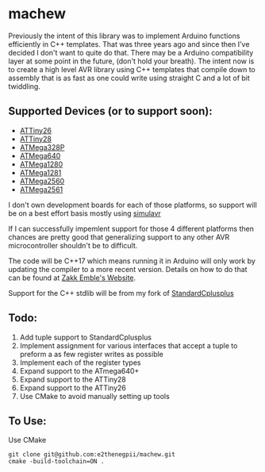# machew
Previously the intent of this library was to implement Arduino functions
efficiently in C++ templates.  That was three years ago and since then I've
decided I don't want to quite do that.  There may be a Arduino compatibility
layer at some point in the future, (don't hold your breath).  The intent now
is to create a high level AVR library using C++ templates that compile down
to assembly that is as fast as one could write using straight C and a lot of
bit twiddling.

## Supported Devices (or to support soon):
* [ATTiny26](http://ww1.microchip.com/downloads/en/DeviceDoc/doc1477.pdf)
* [ATTiny28](http://ww1.microchip.com/downloads/en/DeviceDoc/doc1062.pdf)
* [ATMega328P](http://ww1.microchip.com/downloads/en/DeviceDoc/ATmega328_P%20AVR%20MCU%20with%20picoPower%20Technology%20Data%20Sheet%2040001984A.pdf)
* [ATMega640](http://ww1.microchip.com/downloads/en/DeviceDoc/Atmel-2549-8-bit-AVR-Microcontroller-ATmega640-1280-1281-2560-2561_datasheet.pdf)
* [ATMega1280](http://ww1.microchip.com/downloads/en/DeviceDoc/Atmel-2549-8-bit-AVR-Microcontroller-ATmega640-1280-1281-2560-2561_datasheet.pdf)
* [ATMega1281](http://ww1.microchip.com/downloads/en/DeviceDoc/Atmel-2549-8-bit-AVR-Microcontroller-ATmega640-1280-1281-2560-2561_datasheet.pdf)
* [ATMega2560](http://ww1.microchip.com/downloads/en/DeviceDoc/Atmel-2549-8-bit-AVR-Microcontroller-ATmega640-1280-1281-2560-2561_datasheet.pdf)
* [ATMega2561](http://ww1.microchip.com/downloads/en/DeviceDoc/Atmel-2549-8-bit-AVR-Microcontroller-ATmega640-1280-1281-2560-2561_datasheet.pdf)

I don't own development boards for each of those platforms, so support will
be on a best effort basis mostly using [simulavr](https://www.nongnu.org/simulavr/)

If I can successfully impemlent support for those 4 different platforms then chances
are pretty good that generalizing support to any other AVR microcontroller shouldn't
be to difficult.

The code will be C++17 which means running it in Arduino will only work by updating
the compiler to a more recent version.  Details on how to do that can be found
at [Zakk Emble's Website](http://blog.zakkemble.net/avr-gcc-builds/).

Support for the C++ stdlib will be from my fork of [StandardCplusplus](https://github.com/e2thenegpii/StandardCplusplus)

## Todo:
1. Add tuple support to StandardCplusplus
1. Implement assignment for various interfaces that accept a tuple to preform a as few register writes as possible
1. Implement each of the register types
1. Expand support to the ATmega640+
1. Expand support to the ATTiny28
1. Expand support to the ATTiny26
1. Use CMake to avoid manually setting up tools

## To Use:
Use CMake

```
git clone git@github.com:e2thenegpii/machew.git
cmake -build-toolchain=ON .
